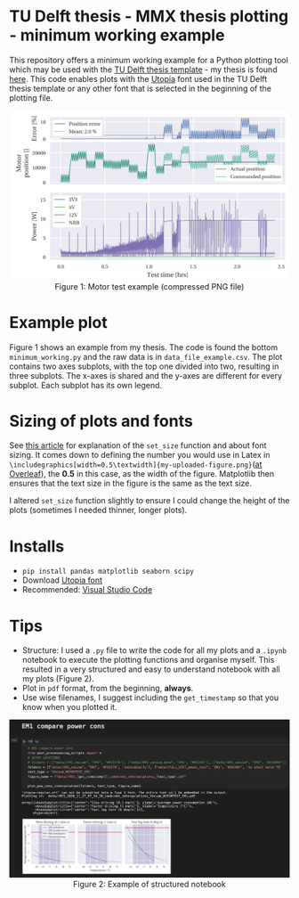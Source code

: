 # TU Delft thesis - MMX thesis plotting - minimum working example

This repository offers a minimum working example for a Python plotting tool which may be used with the [TU Delft thesis template](https://www.tudelft.nl/en/tu-delft-corporate-design/downloads/) - my thesis is found [here](http://resolver.tudelft.nl/uuid:4202832d-966f-4be6-aa9e-1493cfffa398). This code enables plots with the [Utopia](https://www.fonts.com/font/adobe/utopia/story) font used in the TU Delft thesis template or any other font that is selected in the beginning of the plotting file.

<p align="center">
<img src="https://github.com/HaralDev/TUDelft_thesis_plotting/blob/main/EM1_motor_lifetest.png" width="600">
  <br>Figure 1: Motor test example (compressed PNG file)
</p>

# Example plot
Figure 1 shows an example from my thesis. The code is found the bottom `minimum_working.py` and the raw data is in `data_file_example.csv`. The plot contains two axes subplots, with the top one divided into two, resulting in three subplots. The x-axes is shared and the y-axes are different for every subplot. Each subplot has its own legend. 

# Sizing of plots and fonts
See [this article](https://jwalton.info/Embed-Publication-Matplotlib-Latex/) for explanation of the `set_size` function and about font sizing. It comes down to defining the number you would use in Latex in `\includegraphics[width=0.5\textwidth]{my-uploaded-figure.png}`([at Overleaf](https://www.overleaf.com/learn/latex/Inserting_Images)), the **0.5** in this case, as the width of the figure. Matplotlib then ensures that the text size in the figure is the same as the text size.


I altered `set_size` function slightly to ensure I could change the height of the plots (sometimes I needed thinner, longer plots). 

# Installs
- `pip install pandas matplotlib seaborn scipy`
- Download [Utopia font](https://www.fonts.com/font/adobe/utopia/story)
- Recommended: [Visual Studio Code](https://code.visualstudio.com/) 
# Tips
- Structure: I used a `.py` file to write the code for all my plots and a `.ipynb` notebook to execute the plotting functions and organise myself. This resulted in a very structured and easy to understand notebook with all my plots (Figure 2). 
- Plot in `pdf` format, from the beginning, **always**. 
- Use wise filenames, I suggest including the `get_timestamp` so that you know when you plotted it. 

<p align="center">
<img src="https://github.com/HaralDev/TUDelft_thesis_plotting/blob/main/visual_studio_plot_notebook.png" width="800">
  <br>Figure 2: Example of structured notebook
</p>

